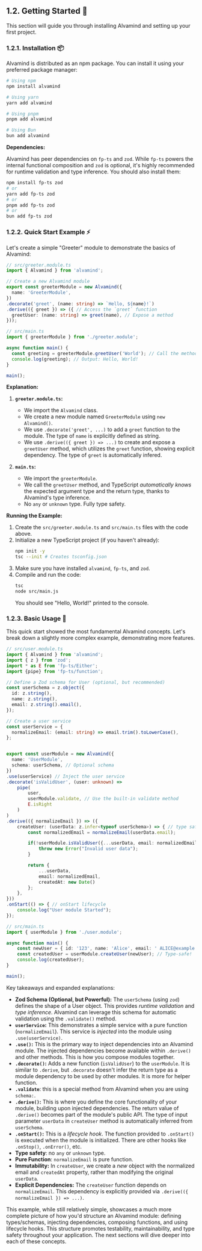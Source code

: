 ## 1.2. Getting Started 🚀

This section will guide you through installing Alvamind and setting up your first project.

### 1.2.1. Installation 📦

Alvamind is distributed as an npm package. You can install it using your preferred package manager:

```bash
# Using npm
npm install alvamind

# Using yarn
yarn add alvamind

# Using pnpm
pnpm add alvamind

# Using Bun
bun add alvamind
```

**Dependencies:**

Alvamind has peer dependencies on `fp-ts` and `zod`. While `fp-ts` powers the internal functional composition and `zod` is optional, it's highly recommended for runtime validation and type inference. You should also install them:

```bash
npm install fp-ts zod
# or
yarn add fp-ts zod
# or
pnpm add fp-ts zod
# or
bun add fp-ts zod
```

### 1.2.2. Quick Start Example ⚡

Let's create a simple "Greeter" module to demonstrate the basics of Alvamind:

```typescript
// src/greeter.module.ts
import { Alvamind } from 'alvamind';

// Create a new Alvamind module
export const greeterModule = new Alvamind({
  name: 'GreeterModule',
})
.decorate('greet', (name: string) => `Hello, ${name}!`)
.derive(({ greet }) => ({ // Access the `greet` function
  greetUser: (name: string) => greet(name), // Expose a method
}));

// src/main.ts
import { greeterModule } from './greeter.module';

async function main() {
  const greeting = greeterModule.greetUser('World'); // Call the method. Types are inferred!
  console.log(greeting); // Output: Hello, World!
}

main();
```

**Explanation:**

1.  **`greeter.module.ts`:**
    *   We import the `Alvamind` class.
    *   We create a new module named `GreeterModule` using `new Alvamind()`.
    *   We use `.decorate('greet', ...)` to add a `greet` function to the module. The type of `name` is explicitly defined as string.
    *   We use `.derive(({ greet }) => ...)` to create and expose a `greetUser` method, which utilizes the `greet` function, showing explicit dependency. The type of `greet` is automatically infered.

2.  **`main.ts`:**
    *   We import the `greeterModule`.
    *   We call the `greetUser` method, and TypeScript *automatically knows* the expected argument type and the return type, thanks to Alvamind's type inference.
    *    No `any` or `unknown` type. Fully type safety.

**Running the Example:**

1.  Create the `src/greeter.module.ts` and `src/main.ts` files with the code above.
2.  Initialize a new TypeScript project (if you haven't already):
    ```bash
    npm init -y
    tsc --init # Creates tsconfig.json
    ```
3.  Make sure you have installed `alvamind`, `fp-ts`, and `zod`.
4.  Compile and run the code:
    ```bash
    tsc
    node src/main.js
    ```
    You should see "Hello, World!" printed to the console.

### 1.2.3. Basic Usage 🧩

This quick start showed the most fundamental Alvamind concepts. Let's break down a slightly more complex example, demonstrating more features.

```typescript
// src/user.module.ts
import { Alvamind } from 'alvamind';
import { z } from 'zod';
import * as E from 'fp-ts/Either';
import {pipe} from 'fp-ts/function';

// Define a Zod schema for User (optional, but recommended)
const userSchema = z.object({
  id: z.string(),
  name: z.string(),
  email: z.string().email(),
});

// Create a user service
const userService = {
  normalizeEmail: (email: string) => email.trim().toLowerCase(),
};


export const userModule = new Alvamind({
  name: 'UserModule',
  schema: userSchema, // Optional schema
})
.use(userService) // Inject the user service
.decorate('isValidUser', (user: unknown) =>
    pipe(
        user,
        userModule.validate, // Use the built-in validate method
        E.isRight
    )
)
.derive(({ normalizeEmail }) => ({
    createUser: (userData: z.infer<typeof userSchema>) => { // type safety
        const normalizedEmail = normalizeEmail(userData.email);

        if(!userModule.isValidUser({...userData, email: normalizedEmail})){
            throw new Error("Invalid user data");
        }

        return {
            ...userData,
            email: normalizedEmail,
            createdAt: new Date()
        };
    },
}))
.onStart(() => { // onStart lifecycle
    console.log("User module Started");
});

// src/main.ts
import { userModule } from './user.module';

async function main() {
    const newUser = { id: '123', name: 'Alice', email: ' ALICE@example.COM ' };
    const createdUser = userModule.createUser(newUser); // Type-safe!
    console.log(createdUser);
}

main();

```

Key takeaways and expanded explanations:

*   **Zod Schema (Optional, but Powerful):**  The `userSchema` (using `zod`) defines the shape of a User object.  This provides *runtime validation* and *type inference*.  Alvamind can leverage this schema for automatic validation using the `.validate()` method.
*   **`userService`:**  This demonstrates a simple service with a pure function (`normalizeEmail`). This service is *injected* into the module using `.use(userService)`.
*   **`.use()`:** This is the primary way to inject dependencies into an Alvamind module. The injected dependencies become available within `.derive()` and other methods.  This is how you compose modules together.
*   **`.decorate()`:**  Adds a new function (`isValidUser`) to the `userModule`. It is similar to `.derive`, but `.decorate` doesn't infer the return type as a module dependency to be used by other modules. It is more for helper function.
* **`.validate`**: this is a special method from Alvamind when you are using `schema:`.
*   **`.derive()`:**  This is where you define the core functionality of your module, building upon injected dependencies.  The return value of `.derive()` becomes part of the module's public API. The type of input parameter `userData` in `createUser` method is automatically inferred from `userSchema`.
*   **`.onStart()`:** This is a *lifecycle hook*.  The function provided to `.onStart()` is executed when the module is initialized.  There are other hooks like `.onStop()`, `.onError()`, etc.
*  **Type safety**: no `any` or `unknown` type.
*  **Pure Function**: `normalizeEmail` is pure function.
*   **Immutability:**  In `createUser`, we create a *new* object with the normalized email and `createdAt` property, rather than modifying the original `userData`.
*   **Explicit Dependencies:**  The `createUser` function depends on `normalizeEmail`.  This dependency is explicitly provided via `.derive(({ normalizeEmail }) => ...)`.

This example, while still relatively simple, showcases a much more complete picture of how you'd structure an Alvamind module:  defining types/schemas, injecting dependencies, composing functions, and using lifecycle hooks.  This structure promotes testability, maintainability, and type safety throughout your application.  The next sections will dive deeper into each of these concepts.
